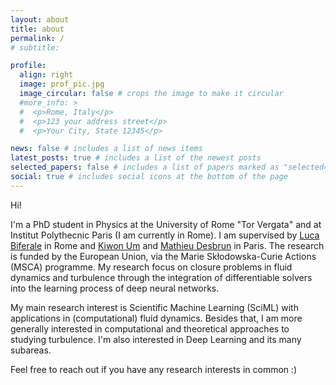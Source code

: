 ```yaml
---
layout: about
title: about
permalink: /
# subtitle:

profile:
  align: right
  image: prof_pic.jpg
  image_circular: false # crops the image to make it circular
  #more_info: >
  #  <p>Rome, Italy</p>
  #  <p>123 your address street</p>
  #  <p>Your City, State 12345</p>

news: false # includes a list of news items
latest_posts: true # includes a list of the newest posts
selected_papers: false # includes a list of papers marked as "selected={true}"
social: true # includes social icons at the bottom of the page
---
```


Hi!

I'm a PhD student in Physics at the University of Rome "Tor Vergata" and at Institut Polythecnic Paris (I am currently in Rome). I am supervised by [Luca Biferale](https://biferale.web.roma2.infn.it/) in Rome and [Kiwon Um](https://perso.telecom-paristech.fr/kum/) and [Mathieu Desbrun](https://www.inria.fr/en/mathieu-desbrun) in Paris. The research is funded by the European Union, via the Marie Skłodowska-Curie Actions (MSCA) programme. My research focus on closure problems in fluid dynamics and turbulence through the integration of differentiable solvers into the learning process of deep neural networks. 

<!-- Before this, I did my MSc in Aerospace Engineering at TU Delft, with a focus on numerical methods for fluid dynamics. I did my thesis at the Nuclear Research & consultancy Group (NRG) in Petten, supervised by [Alexander van Zuijlen](https://www.tudelft.nl/staff/a.h.vanzuijlen/?cHash=ca8aca12e38995f190218464bde31b5b) and [Kevin Zwijsen](https://www.linkedin.com/in/kevin-zwijsen-86432810b/?originalSubdomain=nl). We worked on an in-house anisotropic pressure fluctuations model with application to fluid-structure interaction problems in the context of nuclear reactors. -->

My main research interest is Scientific Machine Learning (SciML) with applications in (computational) fluid dynamics.
Besides that, I am more generally interested in computational and theoretical approaches to studying turbulence. I'm also interested in Deep Learning and its many subareas.

Feel free to reach out if you have any research interests in common :)

<!--
Write your biography here. Tell the world about yourself. Link to your favorite [subreddit](http://reddit.com). You can put a picture in, too. The code is already in, just name your picture `prof_pic.jpg` and put it in the `img/` folder.

Put your address / P.O. box / other info right below your picture. You can also disable any of these elements by editing `profile` property of the YAML header of your `_pages/about.md`. Edit `_bibliography/papers.bib` and Jekyll will render your [publications page](/al-folio/publications/) automatically.

Link to your social media connections, too. This theme is set up to use [Font Awesome icons](https://fontawesome.com/) and [Academicons](https://jpswalsh.github.io/academicons/), like the ones below. Add your Facebook, Twitter, LinkedIn, Google Scholar, or just disable all of them.
-->
